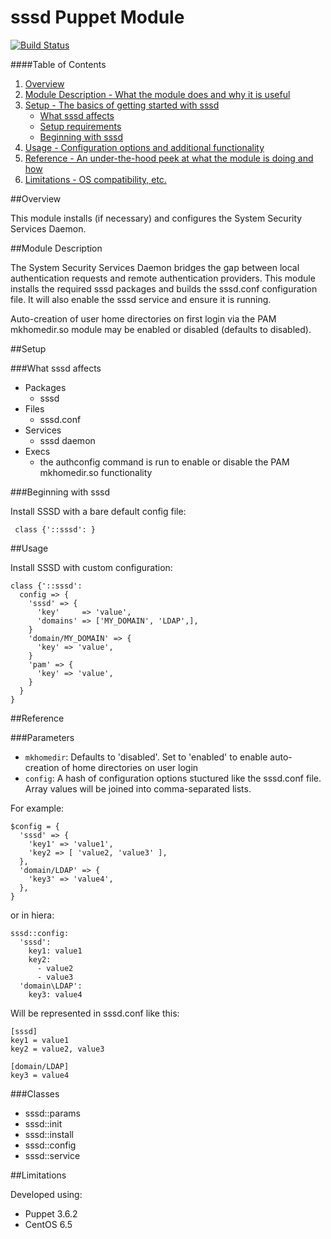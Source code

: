# sssd Puppet Module

[![Build Status](https://travis-ci.org/walkamongus/sssd.svg)](https://travis-ci.org/walkamongus/sssd)

####Table of Contents

1. [Overview](#overview)
2. [Module Description - What the module does and why it is useful](#module-description)
3. [Setup - The basics of getting started with sssd](#setup)
    * [What sssd affects](#what-sssd-affects)
    * [Setup requirements](#setup-requirements)
    * [Beginning with sssd](#beginning-with-sssd)
4. [Usage - Configuration options and additional functionality](#usage)
5. [Reference - An under-the-hood peek at what the module is doing and how](#reference)
5. [Limitations - OS compatibility, etc.](#limitations)

##Overview

This module installs (if necessary) and configures the System Security Services Daemon. 

##Module Description

The System Security Services Daemon bridges the gap between local authentication requests 
and remote authentication providers.  This module installs the required sssd packages and 
builds the sssd.conf configuration file. It will also enable the sssd service and ensure 
it is running. 

Auto-creation of user home directories on first login via the PAM mkhomedir.so module may 
be enabled or disabled (defaults to disabled).

##Setup

###What sssd affects

* Packages
    * sssd
* Files
    * sssd.conf
* Services
    * sssd daemon
* Execs
    * the authconfig command is run to enable or disable the PAM mkhomedir.so functionality

###Beginning with sssd

Install SSSD with a bare default config file:

     class {'::sssd': }

##Usage

Install SSSD with custom configuration:

    class {'::sssd':
      config => {
        'sssd' => {
          'key'     => 'value',
          'domains' => ['MY_DOMAIN', 'LDAP',],
        }
        'domain/MY_DOMAIN' => {
          'key' => 'value',
        }
        'pam' => {
          'key' => 'value',
        }
      }
    }


##Reference

###Parameters

* `mkhomedir`: Defaults to 'disabled'.  Set to 'enabled' to enable auto-creation of home directories on user login
* `config`: A hash of configuration options stuctured like the sssd.conf file. Array values will be joined into comma-separated lists. 

For example:

    $config = {
      'sssd' => {
        'key1' => 'value1',
        'key2 => [ 'value2, 'value3' ],
      },
      'domain/LDAP' => {
        'key3' => 'value4',
      },
    }

or in hiera:

    sssd::config:
      'sssd':
        key1: value1
        key2:
          - value2
          - value3
      'domain\LDAP':
        key3: value4

Will be represented in sssd.conf like this:

    [sssd]
    key1 = value1
    key2 = value2, value3

    [domain/LDAP]
    key3 = value4

###Classes

* sssd::params
* sssd::init
* sssd::install
* sssd::config
* sssd::service

##Limitations

Developed using:
* Puppet 3.6.2
* CentOS 6.5
